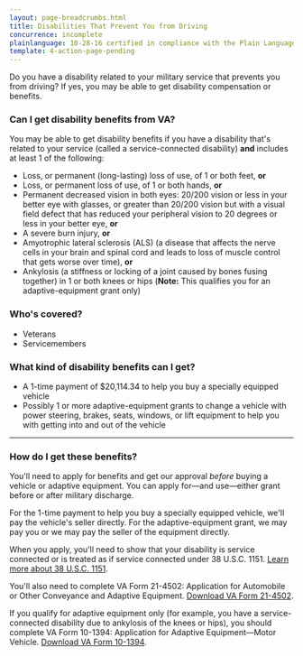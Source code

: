 ```yaml
---
layout: page-breadcrumbs.html
title: Disabilities That Prevent You from Driving
concurrence: incomplete
plainlanguage: 10-28-16 certified in compliance with the Plain Language Act
template: 4-action-page-pending
---
```


Do you have a disability related to your military service that prevents you from driving? If yes, you may be able to get disability compensation or benefits. 

<div class="call-out" markdown="1">

### Can I get disability benefits from VA?

You may be able to get disability benefits if you have a disability that's related to your service (called a service-connected disability) **and** includes at least 1 of the following:
  - Loss, or permanent (long-lasting) loss of use, of 1 or both feet, **or**
  - Loss, or permanent loss of use, of 1 or both hands, **or**
  - Permanent decreased vision in both eyes: 20/200 vision or less in your better eye with glasses, or greater than 20/200 vision but with a visual field defect that has reduced your peripheral vision to 20 degrees or less in your better eye, **or**
  - A severe burn injury, **or**
  - Amyotrophic lateral sclerosis (ALS) (a disease that affects the nerve cells in your brain and spinal cord and leads to loss of muscle control that gets worse over time), **or**
  - Ankylosis (a stiffness or locking of a joint caused by bones fusing together) in 1 or both knees or hips (**Note:** This qualifies you for an adaptive-equipment grant only)

### Who's covered?

- Veterans
- Servicemembers
</div>

### What kind of disability benefits can I get?

- A 1-time payment of $20,114.34 to help you buy a specially equipped vehicle
- Possibly 1 or more adaptive-equipment grants to change a vehicle with power steering, brakes, seats, windows, or lift equipment to help you with getting into and out of the vehicle

-----

### How do I get these benefits?

You'll need to apply for benefits and get our approval *before* buying a vehicle or adaptive equipment. You can apply for—and use—either grant before or after military discharge.

For the 1-time payment to help you buy a specially equipped vehicle, we'll pay the vehicle's seller directly. For the adaptive-equipment grant, we may pay you or we may pay the seller of the equipment directly.  

When you apply, you'll need to show that your disability is service connected or is treated as if service connected under 38 U.S.C. 1151. [Learn more about 38 U.S.C. 1151](/disability-benefits/conditions/special-claims/title-38-USC-1151/).

You'll also need to complete VA Form 21-4502: Application for Automobile or Other Conveyance and Adaptive Equipment.
[Download VA Form 21-4502](http://www.vba.va.gov/pubs/forms/VBA-21-4502-ARE.pdf). 

If you qualify for adaptive equipment only (for example, you have a service-connected disability due to ankylosis of the knees or hips), you should complete VA Form 10-1394: Application for Adaptive Equipment—Motor Vehicle.
[Download VA Form 10-1394](http://www.va.gov/vaforms/medical/pdf/10-1394-fill.pdf).
